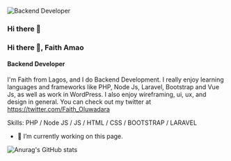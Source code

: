 ![Backend Developer](https://arturssmirnovs.github.io/github-profile-readme-generator/images/banner.png)
### Hi there 👋
### Hi there 👋, Faith Amao
#### Backend Developer

I'm Faith from Lagos, and I do Backend Development. I really enjoy learning languages and frameworks like PHP, Node Js, Laravel, Bootstrap and Vue Js, as well as work in WordPress. I also enjoy wireframing, ui, ux, and design in general. You can check out my twitter at https://twitter.com/Faith_Oluwadara

Skills: PHP / Node JS / JS / HTML / CSS / BOOTSTRAP / LARAVEL

- 🔭 I’m currently working on this page. 

![Anurag's GitHub stats](https://github-readme-stats.vercel.app/api?username=faithhub&show_icons=true&theme=dark)


